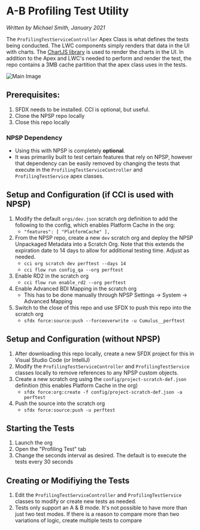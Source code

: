 # A-B Profiling Test Utility
_Written by Michael Smith, January 2021_

The `ProfilingTestServiceController` Apex Class is what defines the tests being conducted. The LWC components simply renders that data in the UI with charts. The [ChartJS library](https://salesforcelabs.github.io/LightningWebChartJS/) is used to render the charts in the UI. In addition to the Apex and LWC's needed to perform and render the test, the repo contains a 3MB cache partition that the apex class uses in the tests.

![Main Image](https://github.com/force2b/Performance-Tester-AB/blob/main/images/PerfTestPage.png)

## Prerequisites:
1. SFDX needs to be installed. CCI is optional, but useful.
2. Clone the NPSP repo locally
3. Close this repo locally

### NPSP Dependency
- Using this with NPSP is completely **optional**.
- It was primariliy built to test certain features that rely on NPSP, however that dependency can be easily removed by changing the tests that execute in the `ProfilingTestServiceController` and `ProfilingTestService` apex classes. 

## Setup and Configuration (if CCI is used with NPSP)
1. Modify the default `orgs/dev.json` scratch org definition to add the following to the config, which enables Platform Cache in the org:
   - `"features": [ "PlatformCache" ],`
1. From the NPSP repo, create a new `dev` scratch org and deploy the NPSP Unpackaged Metadata into a Scratch Org. Note that this extends the expiration date to 14 days to allow for additional testing time. Adjust as needed.
   - `cci org scratch dev perftest --days 14` 
   - `cci flow run config_qa --org perftest`
2. Enable RD2 in the scratch org
   - `cci flow run enable_rd2 --org perftest`
3. Enable Advanced BDI Mapping in the scratch org
   -  This has to be done manually through NPSP Settings -> System -> Advanced Mapping
4. Switch to the close of this repo and use SFDX to push this repo into the scratch org
   - `sfdx force:source:push --forceoverwrite -u Cumulus__perftest`

## Setup and Configuration (without NPSP)
1. After downloading this repo locally, create a new SFDX project for this in Visual Studio Code (or IntelliJ)
2. Modify the `ProfilingTestServiceController` and `ProfilingTestService` classes locally to remove references to any NPSP custom objects.
3. Create a new scratch org using the `config/project-scratch-def.json` definition (this enables Platform Cache in the org)
   - `sfdx force:org:create -f config/project-scratch-def.json -a perftest`
4. Push the source into the scratch org
   - `sfdx force:source:push -u perftest`

## Starting the Tests
1. Launch the org
2. Open the "Profiling Test" tab
3. Change the seconds interval as desired. The default is to execute the tests every 30 seconds

## Creating or Modifiying the Tests
1. Edit the `ProfilingTestServiceController` and `ProfilingTestService` classes to modify or create new tests as needed.
2. Tests only support an A & B mode. It's not possible to have more than just two test modes. If there is a reason to compare more than two variations of logic, create multiple tests to compare
